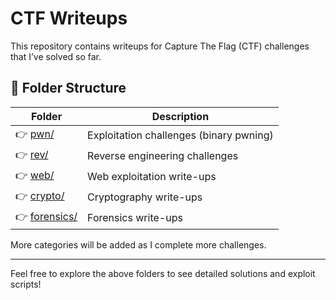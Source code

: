 ﻿# CTF Writeups

This repository contains writeups for Capture The Flag (CTF) challenges that I’ve solved so far.

## 📂 Folder Structure

| Folder                        | Description                             |
| ----------------------------- | --------------------------------------- |
| 👉 [pwn/](./pwn/)             | Exploitation challenges (binary pwning) |
| 👉 [rev/](./rev/)             | Reverse engineering challenges          |
| 👉 [web/](./web/)             | Web exploitation write-ups              |
| 👉 [crypto/](./crypto/)       | Cryptography write-ups                  |
| 👉 [forensics/](./forensics/) | Forensics write-ups                     |

More categories will be added as I complete more challenges.

---

Feel free to explore the above folders to see detailed solutions and exploit scripts!

